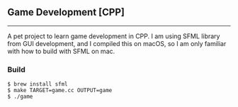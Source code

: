 ## Game Development [CPP]
---
A pet project to learn game development in CPP. I am using SFML library from GUI development, and I compiled this on macOS, so I am only familiar with how to build with SFML on mac.

### Build

```console
$ brew install sfml
$ make TARGET=game.cc OUTPUT=game
$ ./game
```
